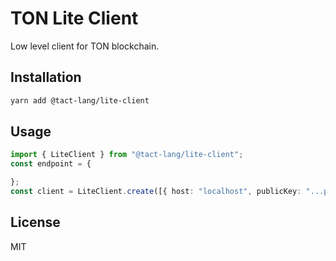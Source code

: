 # TON Lite Client

Low level client for TON blockchain.

## Installation

```bash
yarn add @tact-lang/lite-client
```

## Usage

```ts
import { LiteClient } from "@tact-lang/lite-client";
const endpoint = {

};
const client = LiteClient.create([{ host: "localhost", publicKey: "...public key in base64..." }]);
```

## License

MIT
